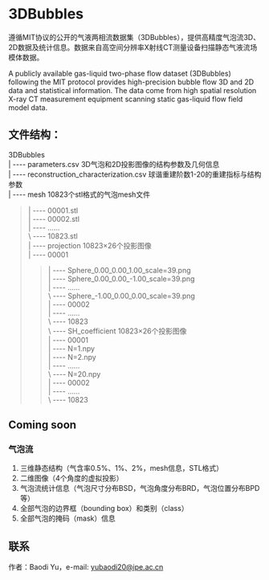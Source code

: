 # 3DBubbles
遵循MIT协议的公开的气液两相流数据集（3DBubbles），提供高精度气泡流3D、2D数据及统计信息。数据来自高空间分辨率X射线CT测量设备扫描静态气液流场模体数据。

A publicly available gas-liquid two-phase flow dataset (3DBubbles) following the MIT protocol provides high-precision bubble flow 3D and 2D data and statistical information. The data come from high spatial resolution X-ray CT measurement equipment scanning static gas-liquid flow field model data.

## 文件结构：  
3DBubbles  
 | ---- parameters.csv 3D气泡和2D投影图像的结构参数及几何信息  
 | ---- reconstruction_characterization.csv 球谐重建阶数1-20的重建指标与结构参数  
 | ---- mesh 10823个stl格式的气泡mesh文件  
> | ---- 00001.stl  
> | ---- 00002.stl  
> | ---- ……  
> \\ ---- 10823.stl  
| ---- projection 10823×26个投影图像  
> | ---- 00001  
>> | ---- Sphere_0.00_0.00_1.00_scale=39.png  
>> | ---- Sphere_0.00_0.00_-1.00_scale=39.png  
>> | ---- ……  
>> \\ ---- Sphere_-1.00_0.00_0.00_scale=39.png  
> | ---- 00002  
> | ---- ……  
> \\ ---- 10823  
\\ ---- SH_coefficient 10823×26个投影图像  
> | ---- 00001  
>> | ---- N=1.npy  
>> | ---- N=2.npy  
>> | ---- ……  
>> \\ ---- N=20.npy  
> | ---- 00002  
> | ---- ……  
> \\ ---- 10823  

## Coming soon

### 气泡流
1. 三维静态结构（气含率0.5%、1%、2%，mesh信息，STL格式）
2. 二维图像（4个角度的虚拟投影）
3. 气泡流统计信息（气泡尺寸分布BSD，气泡角度分布BRD，气泡位置分布BPD等）
4. 全部气泡的边界框（bounding box）和类别（class）
5. 全部气泡的掩码（mask）信息


## 联系
作者：Baodi Yu，e-mail: yubaodi20@ipe.ac.cn
